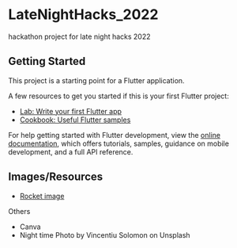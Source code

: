 # LateNightHacks_2022
 hackathon project for late night hacks 2022

## Getting Started

This project is a starting point for a Flutter application.

A few resources to get you started if this is your first Flutter project:

- [Lab: Write your first Flutter app](https://docs.flutter.dev/get-started/codelab)
- [Cookbook: Useful Flutter samples](https://docs.flutter.dev/cookbook)

For help getting started with Flutter development, view the
[online documentation](https://docs.flutter.dev/), which offers tutorials,
samples, guidance on mobile development, and a full API reference.

## Images/Resources
- [Rocket image](https://icons-for-free.com/basic+white-rocket-131994932102562159/)

Others
* Canva
* Night time Photo by Vincentiu Solomon on Unsplash